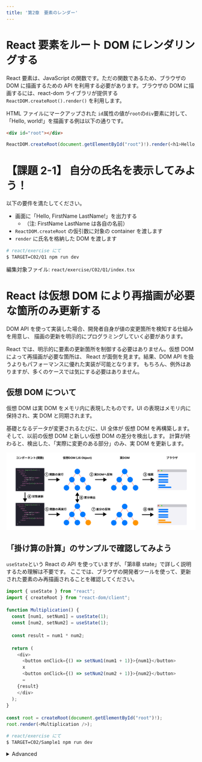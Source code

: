 ```yaml
---
title: '第2章　要素のレンダー'
---
```


# React 要素をルート DOM にレンダリングする

React 要素は、JavaScript の関数です。ただの関数であるため、ブラウザの DOM に描画するための API を利用する必要があります。ブラウザの DOM に描画するには、react-dom ライブラリが提供する `ReactDOM.createRoot().render()` を利用します。

HTML ファイルにマークアップされた `id`属性の値が`root`の`div`要素に対して、「Hello, world!」を描画する例は以下の通りです。

```html
<div id="root"></div>
```

```javascript
ReactDOM.createRoot(document.getElementById("root")!).render(<h1>Hello, world!</h1>);
```

# 【課題 2-1】 自分の氏名を表示してみよう！

以下の要件を満たしてください。

- 画面に「Hello, FirstName LastName!」を出力する
  - （注: FirstName LastName は各自の名前）
- `ReactDOM.createRoot` の仮引数に対象の container を渡します
- `render` に氏名を格納した DOM を渡します

```bash
# react/exercise にて
$ TARGET=C02/Q1 npm run dev
```

編集対象ファイル: `react/exercise/C02/Q1/index.tsx`

# React は仮想 DOM により再描画が必要な箇所のみ更新する

DOM API を使って実装した場合、開発者自身が値の変更箇所を検知する仕組みを用意し、
描画の更新を明示的にプログラミングしていく必要があります。

React では、明示的に要素の更新箇所を制御する必要はありません。仮想 DOM によって再描画が必要な箇所は、
React が面倒を見ます。結果、DOM API を扱うよりもパフォーマンスに優れた実装が可能となります。
もちろん、例外はありますが、多くのケースでは気にする必要はありません。

## 仮想 DOM について

仮想 DOM は実 DOM をメモリ内に表現したものです。UI の表現はメモリ内に保持され、実 DOM と同期されます。

基礎となるデータが変更されるたびに、UI 全体が 仮想 DOM を再構築します。
そして、以前の仮想 DOM と新しい仮想 DOM の差分を検出します。
計算が終わると、検出した、「実際に変更のある部分」のみ、実 DOM を更新します。

![仮想DOMのイメージ](./02_lesson2-1.png)

## 「掛け算の計算」のサンプルで確認してみよう

`useState`という React の API を使っていますが、「第8章 state」で詳しく説明するため理解は不要です。
ここでは、ブラウザの開発者ツールを使って、更新された要素のみ再描画されることを確認してください。

```javascript
import { useState } from "react";
import { createRoot } from "react-dom/client";

function Multiplication() {
  const [num1, setNum1] = useState(1);
  const [num2, setNum2] = useState(1);

  const result = num1 * num2;

  return (
    <div>
      <button onClick={() => setNum1(num1 + 1)}>{num1}</button>
      x
      <button onClick={() => setNum2(num2 + 1)}>{num2}</button>
      =
    {result}
    </div>
  );
}

const root = createRoot(document.getElementById("root")!);
root.render(<Multiplication />);
```

```bash
# react/exercise にて
$ TARGET=C02/Sample1 npm run dev
```

<details><summary>Advanced</summary>

もしも React に頼らず vanillajs で記述すると、このようになります。

```javascript
function renderCalculator() {
  const root = document.getElementById("root");
  root.innerHTML = "";

  let num1 = 1;
  let num2 = 1;

  const container = document.createElement("div");

  // num1表示ボタン
  const button1 = document.createElement("button");
  button1.textContent = num1;
  container.appendChild(button1);

  // " x "テキスト
  const timesText = document.createTextNode(" x ");
  container.appendChild(timesText);

  // num2表示ボタン
  const button2 = document.createElement("button");
  button2.textContent = num2;
  container.appendChild(button2);

  // " = "テキスト
  const equalText = document.createTextNode(" = ");
  container.appendChild(equalText);

  // 結果表示用の要素
  const resultSpan = document.createElement("span");
  resultSpan.textContent = num1 * num2;
  container.appendChild(resultSpan);

  root.appendChild(container);

  // 更新用の関数
  const update = () => {
    button1.textContent = num1;
    button2.textContent = num2;
    resultSpan.textContent = num1 * num2;
  };

  // イベントリスナー
  button1.addEventListener("click", () => {
    num1++;
    update();
  });

  button2.addEventListener("click", () => {
    num2++;
    update();
  });
}

renderCalculator();

```

</details>
